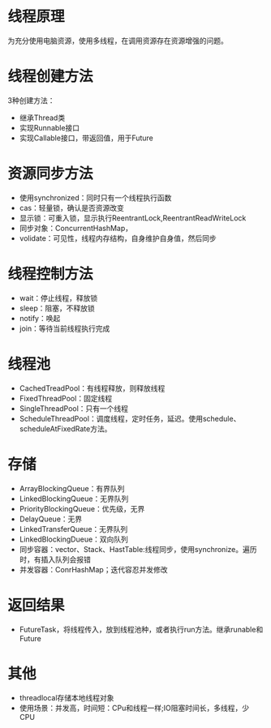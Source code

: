 # 线程原理
为充分使用电脑资源，使用多线程，在调用资源存在资源增强的问题。
# 线程创建方法
3种创建方法：
+ 继承Thread类
+ 实现Runnable接口
+ 实现Callable接口，带返回值，用于Future
# 资源同步方法
+ 使用synchronized：同时只有一个线程执行函数
+ cas：轻量锁，确认是否资源改变
+ 显示锁：可重入锁，显示执行ReentrantLock,ReentrantReadWriteLock
+ 同步对象：ConcurrentHashMap，
+ volidate：可见性，线程内存结构，自身维护自身值，然后同步
# 线程控制方法
+ wait：停止线程，释放锁
+ sleep：阻塞，不释放锁
+ notify：唤起
+ join：等待当前线程执行完成
# 线程池
+ CachedTreadPool：有线程释放，则释放线程
+ FixedThreadPool：固定线程
+ SingleThreadPool：只有一个线程
+ ScheduleThreadPool：调度线程，定时任务，延迟。使用schedule、scheduleAtFixedRate方法。
# 存储
+ ArrayBlockingQueue：有界队列
+ LinkedBlockingQueue：无界队列
+ PriorityBlockingQueue：优先级，无界
+ DelayQueue：无界
+ LinkedTransferQueue：无界队列
+ LinkedBlockingDueue：双向队列 
+ 同步容器：vector、Stack、HastTable:线程同步，使用synchronize。遍历时，有插入队列会报错
+ 并发容器：ConrHashMap；迭代容忍并发修改
# 返回结果
+ FutureTask，将线程传入，放到线程池种，或者执行run方法。继承runable和Future
# 其他
+ threadlocal存储本地线程对象
+ 使用场景：并发高，时间短：CPu和线程一样;IO阻塞时间长，多线程，少CPU

